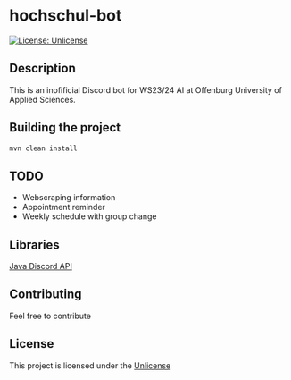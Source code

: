 # hochschul-bot
[![License: Unlicense](https://img.shields.io/badge/license-Unlicense-blue.svg)](http://unlicense.org/)

## Description
This is an inofificial Discord bot for WS23/24 AI at Offenburg University of Applied Sciences.

## Building the project
```bash
mvn clean install
```

## TODO
- Webscraping information
- Appointment reminder
- Weekly schedule with group change

## Libraries

[Java Discord API](https://github.com/discord-jda/JDA)

## Contributing
Feel free to contribute

## License

This project is licensed under the [Unlicense](http://unlicense.org/)
